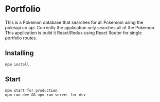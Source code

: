 # Portfolio

This is a Pokemon database that searches for all Pokemom using the pokeapi.co api. Currently the application only searches all of the Pokemon. This application is build it React/Redux using React Router for single portfolio routes. 

## Installing
  ```
  npm install
  ```
## Start 
  ```      
  npm start for production
  npm run dev && npm run server for dev
  ```
